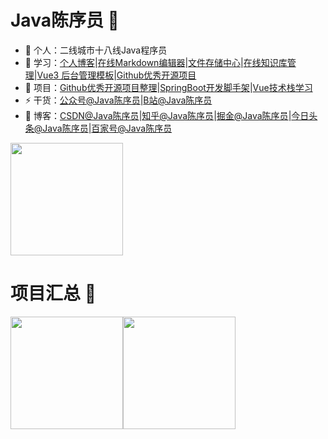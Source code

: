 # Java陈序员 👋

- 🔭 个人：二线城市十八线Java程序员
- 📖 学习：[个人博客](https://chencoding.top)|[在线Markdown编辑器](https://chencoding.top:8084/#/)|[文件存储中心](https://chencoding.top:8085/)|[在线知识库管理](https://chencoding.top:8087/)|[Vue3 后台管理模板](https://chencoding.top:8089/)|[Github优秀开源项目](https://chencoding.top:8090/#/)
- 🌱 项目：[Github优秀开源项目整理](https://github.com/chenyl8848/great-open-source-project)|[SpringBoot开发脚手架](https://github.com/chenyl8848/springboot-dev-scaffold)|[Vue技术栈学习](https://github.com/chenyl8848/vue-technology-stack-study)
- ⚡ 干货：[公众号@Java陈序员](https://chen-coding.oss-cn-shenzhen.aliyuncs.com/qrcode_for_gh_b840974cfe99_430.jpg)|[B站@Java陈序员](https://space.bilibili.com/402482994)
- 🎸 博客：[CSDN@Java陈序员](https://blog.csdn.net/weixin_43400476?spm=1000.2115.3001.5343)|[知乎@Java陈序员](https://www.zhihu.com/creator/manage/creation/all)|[掘金@Java陈序员](https://juejin.cn/user/3958702402176765)|[今日头条@Java陈序员](https://mp.toutiao.com/profile_v4/manage/content/all)|[百家号@Java陈序员](https://baijiahao.baidu.com/builder/rc/content?currentPage=1&pageSize=10&search=&type=&collection=&app_id=1687795731434287)

<img align="" height="180px" src="https://chen-coding.oss-cn-shenzhen.aliyuncs.com/%E5%85%AC%E4%BC%97%E5%8F%B7.png" />

# 项目汇总 🚩
<img align="" height="180px" src="https://github-readme-stats.vercel.app/api?username=chenyl8848&hide_title=true&hide_border=true&show_icons=true&theme=tokyonight&locale=cn" /><img align="" height="180px" src="https://github-readme-stats.vercel.app/api/top-langs/?username=chenyl8848&hide_title=true&hide_border=true&show_icons=true&theme=tokyonight&locale=cn" />


